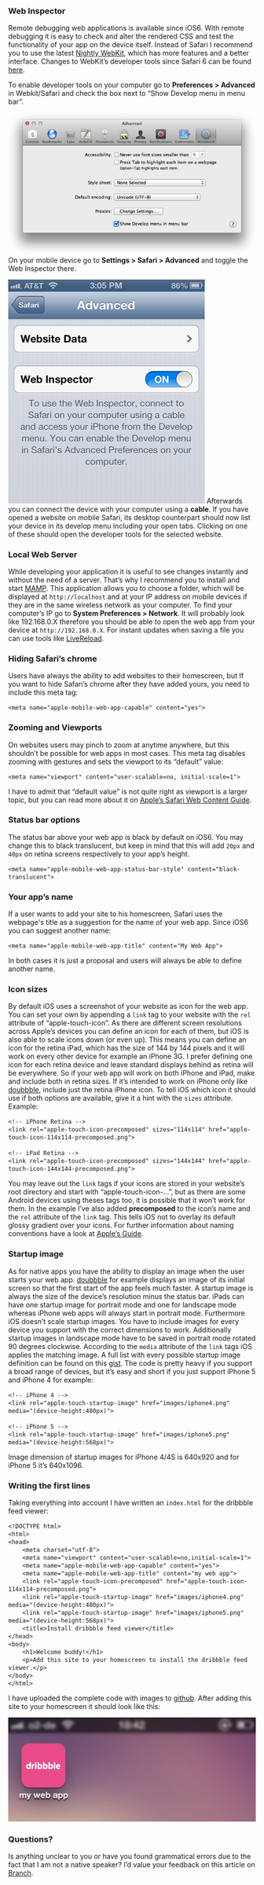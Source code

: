 
### Web Inspector
Remote debugging web applications is available since iOS6. With remote debugging it is easy to check and alter the rendered <abbr>CSS</abbr> and test the functionality of your app on the device itself. Instead of Safari I recommend you to use the latest [Nightly WebKit](http://nightly.webkit.org/), which has more features and a better interface. Changes to WebKit’s developer tools since Safari 6 can be found [here](https://gist.github.com/paulmillr/4056234).

To enable developer tools on your computer go to __Preferences > Advanced__ in Webkit/Safari and check the box next to “Show Develop menu in menu bar”.

<a href="/images/AdvancedSettings.png" class="image-inline"><img src="/images/AdvancedSettings.png"></a>
On your mobile device go to __Settings > Safari > Advanced__ and toggle the Web Inspector there.

<a href="/images/ios_web_inspector.png" class="image-inline"><img class="img-bordered" src="/images/ios_web_inspector.png"></a>
Afterwards you can connect the device with your computer using a __cable__. If you have opened a website on mobile Safari, its desktop counterpart should now list your device in its develop menu including your open tabs. Clicking on one of these should open the developer tools for the selected website.

### Local Web Server

While developing your application it is useful to see changes instantly and without the need of a server. That’s why I recommend you to install and start [MAMP](http://www.mamp.info/). This application allows you to choose a folder, which will be displayed at `http://localhost` and at your <abbr>IP</abbr> address on mobile devices if they are in the same wireless network as your computer. To find your computer’s <abbr>IP</abbr> go to __System Preferences > Network__. It will probably look like 192.168.0.X therefore you should be able to open the web app from your device at `http://192.168.0.X`. For instant updates when saving a file you can use tools like [LiveReload](http://livereload.com/).

### Hiding Safari’s chrome

Users have always the ability to add websites to their homescreen, but If you want to hide Safari’s chrome after they have added yours, you need to include this meta tag:

<pre class="language-markup"><code>&lt;meta name=&quot;apple-mobile-web-app-capable&quot; content=&quot;yes&quot;&gt;</code></pre>

### Zooming and Viewports

On websites users may pinch to zoom at anytime anywhere, but this shouldn’t be possible for web apps in most cases. This meta tag disables zooming with gestures and sets the viewport to its “default” value:

<pre class="language-markup"><code>&lt;meta name=&quot;viewport&quot; content=&quot;user-scalable=no, initial-scale=1&quot;&gt;</code></pre>

I have to admit that “default value” is not quite right as viewport is a larger topic, but you can read more about it on [Apple’s Safari Web Content Guide](http://developer.apple.com/library/ios/#documentation/AppleApplications/Reference/SafariWebContent/UsingtheViewport/UsingtheViewport.html#//apple_ref/doc/uid/TP40006509-SW1).

###  Status bar options

The status bar above your web app is black by default on iOS6. You may change this to black translucent, but keep in mind that this will add `20px` and `40px` on retina screens respectively to your app’s height.

<pre class="language-markup"><code>&lt;meta name=&quot;apple-mobile-web-app-status-bar-style&quot; content=&quot;black-translucent&quot;&gt;</code></pre>

### Your app’s name

If a user wants to add your site to his homescreen, Safari uses the webpage's title as a suggestion for the name of your web app. Since iOS6 you can suggest another name:

<pre class="language-markup"><code>&lt;meta name=&quot;apple-mobile-web-app-title&quot; content=&quot;My Web App&quot;&gt;</code></pre>

In both cases it is just a proposal and users will always be able to define another name.

### Icon sizes

By default iOS uses a screenshot of your website as icon for the web app. You can set your own by appending a `link` tag to your website with the `rel` attribute of “apple-touch-icon”.  As there are different screen resolutions across Apple’s devices you can define an icon for each of them, but iOS is also able to scale icons down (or even up). This means you can define an icon for the retina iPad, which has the size of 144 by 144 pixels and it will work on every other device for example an iPhone 3G. I prefer defining one icon for each retina device and leave standard displays behind as retina will be everywhere. So if your web app will work on both iPhone and iPad, make and include both in retina sizes. If it’s intended to work on iPhone only like [doubbble](http://doubbble.com), include just the retina iPhone icon. To tell iOS which icon it should use if both options are available, give it a hint with the `sizes` attribute. Example:

<pre class="language-markup"><code>&lt;!-- iPhone Retina --&gt;
&lt;link rel=&quot;apple-touch-icon-precomposed&quot; sizes=&quot;114x114&quot; href=&quot;apple-touch-icon-114x114-precomposed.png&quot;&gt;

&lt;!-- iPad Retina --&gt;
&lt;link rel=&quot;apple-touch-icon-precomposed&quot; sizes=&quot;144x144&quot; href=&quot;apple-touch-icon-144x144-precomposed.png&quot;&gt;</code></pre>

You may leave out the `link` tags if your icons are stored in your website’s root directory and start with “apple-touch-icon-...”, but as there are some Android devices using theses tags too, it is possible that it won’t work for them. In the example I’ve also added __precomposed__ to the icon’s name and the `rel` attribute of the `link` tag. This tells iOS not to overlay its default glossy gradient over your icons. For further information about naming conventions have a look at [Apple’s Guide](http://developer.apple.com/library/ios/#documentation/AppleApplications/Reference/SafariWebContent/ConfiguringWebApplications/ConfiguringWebApplications.html#//apple_ref/doc/uid/TP40002051-CH3-SW4).

### Startup image

As for native apps you have the ability to display an image when the user starts your web app. [doubbble](http://doubbble.com) for example displays an image of its initial screen so that the first start of the app feels much faster. A startup image is always the size of the device’s resolution minus the status bar. iPads can have one startup image for portrait mode and one for landscape mode whereas iPhone web apps will always start in portrait mode. Furthermore iOS doesn’t scale startup images. You have to include images for every device you support with the correct dimensions to work. Additionally startup images in landscape mode have to be saved in portrait mode rotated 90 degrees clockwise. According to the `media` attribute of the `link` tags iOS applies the matching image. A full list with every possible startup image definition can be found on this [gist](https://gist.github.com/tfausak/2222823). The code is pretty heavy if you support a broad range of devices, but it’s easy and short if you just support iPhone 5 and iPhone 4 for example:

<pre class="language-markup"><code>&lt;!-- iPhone 4 --&gt;
&lt;link rel=&quot;apple-touch-startup-image&quot; href=&quot;images/iphone4.png&quot; media=&quot;(device-height:480px)&quot;&gt;

&lt;!-- iPhone 5 --&gt;
&lt;link rel=&quot;apple-touch-startup-image&quot; href=&quot;images/iphone5.png&quot; media=&quot;(device-height:568px)&quot;&gt;</code></pre>

Image dimension of startup images for iPhone 4/4S is 640x920 and for iPhone 5 it’s 640x1096.

### Writing the first lines

Taking everything into account I have written an `index.html` for the dribbble feed viewer:

<pre class="language-markup"><code>&lt;!DOCTYPE html&gt;
&lt;html&gt;
&lt;head&gt;
	&lt;meta charset=&quot;utf-8&quot;&gt;
	&lt;meta name=&quot;viewport&quot; content=&quot;user-scalable=no,initial-scale=1&quot;&gt;
	&lt;meta name=&quot;apple-mobile-web-app-capable&quot; content=&quot;yes&quot;&gt;
	&lt;meta name=&quot;apple-mobile-web-app-title&quot; content=&quot;my web app&quot;&gt;
	&lt;link rel=&quot;apple-touch-icon-precomposed&quot; href=&quot;apple-touch-icon-114x114-precomposed.png&quot;&gt;
	&lt;link rel=&quot;apple-touch-startup-image&quot; href=&quot;images/iphone4.png&quot; media=&quot;(device-height:480px)&quot;&gt;
	&lt;link rel=&quot;apple-touch-startup-image&quot; href=&quot;images/iphone5.png&quot; media=&quot;(device-height:568px)&quot;&gt;
	&lt;title&gt;Install dribbble feed viewer&lt;/title&gt;
&lt;/head&gt;
&lt;body&gt;
	&lt;h1&gt;Welcome buddy!&lt;/h1&gt;
	&lt;p&gt;Add this site to your homescreen to install the dribbble feed viewer.&lt;/p&gt;
&lt;/body&gt;
&lt;/html&gt;</code></pre>

I have uploaded the complete code with images to [github](https://github.com/maxhoffmann/ios-web-apps). After adding this site to your homescreen it should look like this:

<a href="/images/icon.jpg" class="image-inline"><img class="img-bordered" src="/images/icon.jpg"></a>

### Questions?

Is anything unclear to you or have you found grammatical errors due to the fact that I am not a native speaker? I’d value your feedback on this article on [Branch](http://branch.com/b/building-ios-web-apps-part-1-maximilian-hoffmann/invite_link/m7YHa4NJhx7Mzw).
